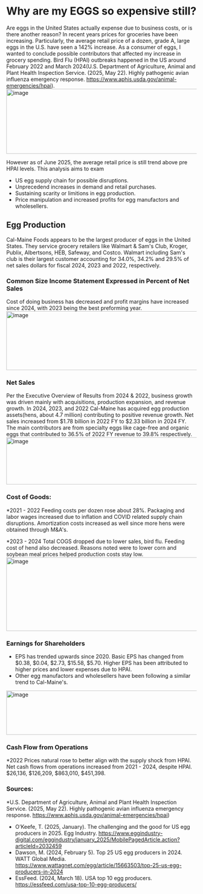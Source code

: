 # Why are my EGGS so expensive still?
Are eggs in the United States actually expense due to business costs, or is there another reason?
In recent years prices for groceries have been increasing.
Particularly, the average retail price of a dozen, grade A, large eggs in the U.S. have seen a 142% increase.
As a consumer of eggs, I wanted to conclude possible  contributors that affected my increase in grocery spending.
Bird Flu (HPAI) outbreaks happened in the US around February 2022 and March 2024(U.S. Department of Agriculture, Animal and Plant Health Inspection Service. (2025, May 22). Highly pathogenic avian influenza emergency response. https://www.aphis.usda.gov/animal-emergencies/hpai). 
<img width="614" height="172" alt="image" src="https://github.com/user-attachments/assets/e462d541-d7f9-4060-9da4-0d714635ed0f" />

However as of June 2025, the average retail price is still trend above pre HPAI levels. This analysis aims to exam 
* US egg supply chain for possible disruptions.
* Unprecedend increases in demand and retail purchases.
* Sustaining scarity or limitions in egg production.
* Price manipulation and increased profits for egg manufactors and wholesellers.

## Egg Production
Cal-Maine Foods appears to be the largest producer of eggs in the United States. They service grocery retailers like Walmart & Sam's Club, Kroger, Publix, Albertsons, HEB, Safeway, and Costco. Walmart including Sam's club is their largest customer accounting for 34.0%, 34.2% and 29.5% of net sales dollars for fiscal 2024, 2023 and 2022, respectively.

### Common Size Income Statement Expressed in Percent of Net Sales
Cost of doing business has decreased and profit margins have increased since 2024, with 2023 being the best preforming year. 
<img width="523" height="156" alt="image" src="https://github.com/user-attachments/assets/ad0f2c09-0c89-46a6-a4f8-1e860d90a7a3" />


### Net Sales
Per the Executive Overview of Results from 2024 & 2022, business growth was driven mainly with acquisitions, production expansion, and revenue growth.
In 2024, 2023, and 2022 Cal-Maine has acquired egg production assets(hens, about 4.7 million) contributing to positive revenue growth. Net sales increased from $1.78 billion in 2022 FY to $2.33 billion in 2024 FY. The main contributors are from specialty eggs like cage-free and organic eggs that contributed to 36.5% of 2022 FY revenue to 39.8% respectively.
  <img width="704" height="125" alt="image" src="https://github.com/user-attachments/assets/49fc0150-9687-4c84-b108-30250ec0c336" />

### Cost of Goods:
*2021 - 2022 
 Feeding costs per dozen rose about 28%. 
 Packaging and labor wages increased due to inflation and COVID related supply chain disruptions. 
 Amortization costs increased as well since more hens were obtained through M&A's. 

*2023 - 2024
 Total COGS dropped due to lower sales, bird flu.
 Feeding cost of hend also decreased. Reasons noted were to lower corn and soybean meal prices helped production costs stay low.
<img width="559" height="195" alt="image" src="https://github.com/user-attachments/assets/3737e282-1d33-413c-87ec-82a55cab41e6" />


### Earnings for Shareholders
 * EPS has trended upwards since 2020. Basic EPS has changed from $0.38, $0.04, $2.73, $15.58, $5.70. Higher EPS has been attributed to higher prices and lower expenses due to HPAI.
 * Other egg manufactors and wholesellers have been following a similar trend to Cal-Maine's. 
<img width="595" height="117" alt="image" src="https://github.com/user-attachments/assets/871f4b0f-9537-48a4-ba7b-487f061c5230" />


### Cash Flow from Operations
*2022 Prices natural rose to better align with the supply shock from HPAI. 
Net cash flows from operations increased from 2021 - 2024, despite HPAI. $26,136, $126,209, $863,010, $451,398. 



### Sources:
*U.S. Department of Agriculture, Animal and Plant Health Inspection Service. (2025, May 22). Highly pathogenic avian influenza emergency response. https://www.aphis.usda.gov/animal-emergencies/hpai)
* O’Keefe, T. (2025, January). The challenging and the good for US egg producers in 2025. Egg Industry. https://www.eggindustry-digital.com/eggindustry/january_2025/MobilePagedArticle.action?articleId=2032459
* Dawson, M. (2024, February 5). Top 25 US egg producers in 2024. WATT Global Media. https://www.wattagnet.com/egg/article/15663503/top-25-us-egg-producers-in-2024
* EssFeed. (2024, March 18). USA top 10 egg producers. https://essfeed.com/usa-top-10-egg-producers/

